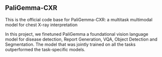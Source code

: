 ## PaliGemma-CXR
This is the official code base for PaliGemma-CXR: a multitask multimodal model for chest X-ray interpretation

In this project, we finetuned PaliGemma a foundational vision language model for disease detection, Report Generation, VQA, Object Detection and Segmentation.
The model that was jointly trained on all the tasks outperformed the task-specific models.
